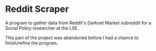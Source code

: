 Reddit Scraper
===========

A program to gather data from Reddit's Darknet Market subreddit for a Social Policy researcher at the LSE.

This part of the project was abandoned before I had a chance to finish/refine the program.
